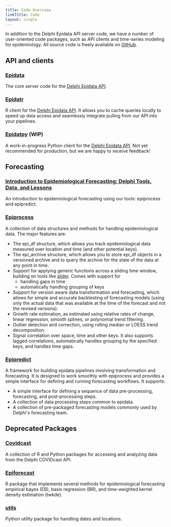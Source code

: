 ```yaml
---
title: Code Overview
linkTitle: Code
layout: single
---
```


In addition to the Delphi Epidata API server code, we have a number of user-oriented code packages, such as API clients and time-series modeling for epidemiology.
All source code is freely available on [GitHub](https://github.com/cmu-delphi/).

## API and clients

### [Epidata](https://github.com/cmu-delphi/delphi-epidata)

The core server code for the [Delphi Epidata API](https://cmu-delphi.github.io/delphi-epidata/).

### [Epidatr](https://cmu-delphi.github.io/epidatr/)

R client for the [Delphi Epidata API](https://cmu-delphi.github.io/delphi-epidata/).
It allows you to cache queries locally to speed up data access and seamlessly integrate pulling from our API into your pipelines.

### [Epidatpy](https://github.com/cmu-delphi/epidatpy) (WIP)

A work-in-progress Python client for the [Delphi Epidata API](https://cmu-delphi.github.io/delphi-epidata/).
Not yet recommended for production, but we are happy to receive feedback!

## Forecasting

### [Introduction to Epidemiological Forecasting: Delphi Tools, Data, and Lessons](https://cmu-delphi.github.io/delphi-tooling-book/)

An introduction to epidemiological forecasting using our tools: epiprocess and epipredict.

### [Epiprocess](https://cmu-delphi.github.io/epiprocess/)

A collection of data structures and methods for handling epidemiological data.
The major features are:
- The epi_df structure, which allows you track epidemiological data measured over location and time (and other potential keys).
- The epi_archive structure, which allows you to store epi_df objects in a versioned archive and to query the archive for the state of the data at any point in time.
- Support for applying generic functions across a sliding time window, building on tools like [slider](https://slider.r-lib.org/). Comes with support for
  - handling gaps in time
  - automatically handling grouping of keys
- Support for version aware data transformation and forecasting, which allows for simple and accurate backtesting of forecasting models (using only the actual data that was available at the time of the forecast and not the revised versions).
- Growth rate estimation, as estimated using relative rates of change, linear regression, smooth splines, or polynomial trend filtering.
- Outlier detection and correction, using rolling median or LOESS trend decomposition.
- Signal correlation over space, time and other keys. It also supports lagged correlations, automatically handles grouping by the specified keys, and handles time gaps.

### [Epipredict](https://cmu-delphi.github.io/epipredict/)

A framework for building epidata pipelines involving transformation and forecasting. It is designed to work smoothly with epiprocess and provides a simple interface for defining and running forecasting workflows. It supports:
- A simple interface for defining a sequence of data pre-processing, forecasting, and post-processing steps.
- A collection of data processing steps common to epidata.
- A collection of pre-packaged forecasting models commonly used by Delphi's forecasting team.

## Deprecated Packages

### [Covidcast](https://github.com/cmu-delphi/covidcast)

A collection of R and Python packages for accessing and analyzing data from the Delphi COVIDcast API.

### [Epiforecast](https://github.com/cmu-delphi/epiforecast-R)

R package that implements several methods for epidemiological forecasting empirical bayes (EB), basis regression (BR), and time-weighted kernel density estimation (twkde).

### [utils](https://github.com/cmu-delphi/utils)

Python utility package for handling dates and locations.
